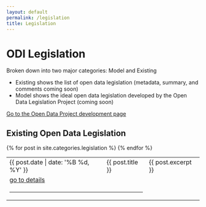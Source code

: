 ```yaml
---
layout: default
permalink: /legislation
title: Legislation
---
```


# ODI Legislation
Broken down into two major categories: Model and Existing
* Existing shows the list of open data legislation (metadata, summary, and comments coming soon)
* Model shows the ideal open data legislation developed by the Open Data Legislation Project (coming soon)

[Go to the Open Data Project development page](https://github.com/opendatainitiative/opendatainitiative.github.io/wiki/Open-Data-Legislation-Project)

## Existing Open Data Legislation
<table>
    {% for post in site.categories.legislation %}
      <tr>
            <td>{{ post.date | date: '%B %d, %Y' }}</td>
            <td>{{ post.title }}</td>
            <td>{{ post.excerpt }}</td>
      <tr>
            <td colspan="2"><a href="{{ site.baseurl }}{{ post.url }}">go to details</a></td>
      </tr>
      <tr>
            <td colspan="2"><hr></td>
      </tr>
    {% endfor %}

